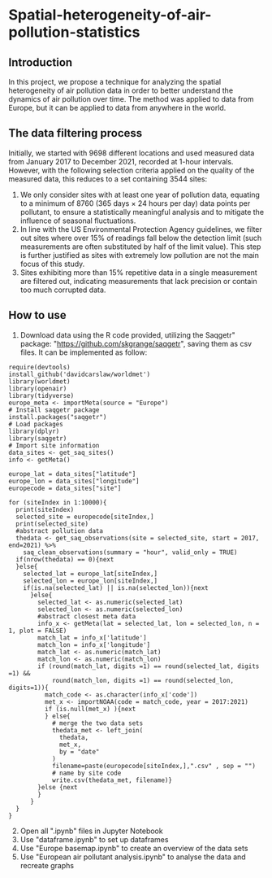 # Spatial-heterogeneity-of-air-pollution-statistics
## Introduction
In this project, we propose a technique for analyzing the spatial heterogeneity of air pollution data in order to better understand the dynamics of air pollution over time. The method was applied to data from Europe, but it can be applied to data from anywhere in the world.

## The data filtering process
Initially, we started with 9698 different locations and used measured data from January 2017 to December 2021, recorded at 1-hour intervals. However, with the following selection criteria applied on the quality of the measured data, this reduces to a set containing 3544 sites:
1. We only consider sites with at least one year of pollution data, equating to a minimum of 8760 (365 days × 24 hours per day) data points per pollutant, to ensure a statistically meaningful analysis and to mitigate the influence of seasonal fluctuations.
2. In line with the US Environmental Protection Agency guidelines, we filter out sites where over 15% of readings fall below the detection limit (such measurements are often substituted by half of the limit value). This step is further justified as sites with extremely low pollution are not the main focus of this study.
3. Sites exhibiting more than 15% repetitive data in a single measurement are filtered out, indicating
measurements that lack precision or contain too much corrupted data.

## How to use
1. Download data using the R code provided, utilizing the Saqgetr" package: "https://github.com/skgrange/saqgetr", saving them as csv files. It can be implemented as follow:
```
require(devtools)
install_github('davidcarslaw/worldmet')
library(worldmet)
library(openair)
library(tidyverse)
europe_meta <- importMeta(source = "Europe")
# Install saqgetr package
install.packages("saqgetr")
# Load packages
library(dplyr)
library(saqgetr)
# Import site information
data_sites <- get_saq_sites()
info <- getMeta()

europe_lat = data_sites["latitude"]
europe_lon = data_sites["longitude"]
europecode = data_sites["site"]

for (siteIndex in 1:10000){
  print(siteIndex)
  selected_site = europecode[siteIndex,]
  print(selected_site)
  #abstract pollution data
  thedata <- get_saq_observations(site = selected_site, start = 2017, end=2021) %>% 
    saq_clean_observations(summary = "hour", valid_only = TRUE)  
  if(nrow(thedata) == 0){next
  }else{
    selected_lat = europe_lat[siteIndex,]
    selected_lon = europe_lon[siteIndex,]
    if(is.na(selected_lat) || is.na(selected_lon)){next
      }else{
        selected_lat <- as.numeric(selected_lat)
        selected_lon <- as.numeric(selected_lon)
        #abstract closest meta data
        info_x <- getMeta(lat = selected_lat, lon = selected_lon, n = 1, plot = FALSE)
        match_lat = info_x['latitude']
        match_lon = info_x['longitude']
        match_lat <- as.numeric(match_lat)
        match_lon <- as.numeric(match_lon)
        if (round(match_lat, digits =1) == round(selected_lat, digits =1) && 
            round(match_lon, digits =1) == round(selected_lon, digits=1)){
          match_code <- as.character(info_x['code'])
          met_x <- importNOAA(code = match_code, year = 2017:2021)
          if (is.null(met_x) ){next
          } else{
            # merge the two data sets 
            thedata_met <- left_join(
              thedata,
              met_x,
              by = "date"
            )
            filename=paste(europecode[siteIndex,],".csv" , sep = "") 
            # name by site code
            write.csv(thedata_met, filename)}
        }else {next
        }
      }
  }
}
```

2. Open all ".ipynb" files in Jupyter Notebook
3. Use "dataframe.ipynb" to set up dataframes
4. Use "Europe basemap.ipynb" to create an overview of the data sets
5. Use "European air pollutant analysis.ipynb" to analyse the data and recreate graphs
